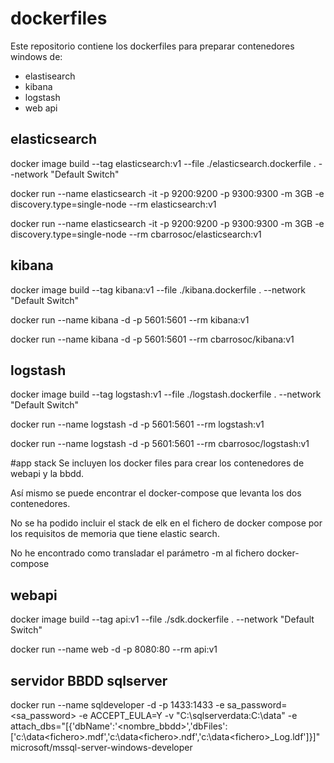 # dockerfiles
Este repositorio contiene los dockerfiles para preparar contenedores windows de:
- elastisearch
- kibana
- logstash
- web api

## elasticsearch
docker image build --tag elasticsearch:v1 --file ./elasticsearch.dockerfile . --network "Default Switch"

docker run --name elasticsearch -it -p 9200:9200 -p 9300:9300 -m 3GB -e discovery.type=single-node --rm elasticsearch:v1

docker run --name elasticsearch -it -p 9200:9200 -p 9300:9300 -m 3GB -e discovery.type=single-node --rm cbarrosoc/elasticsearch:v1

## kibana
docker image build --tag kibana:v1 --file ./kibana.dockerfile . --network "Default Switch"

docker run --name kibana -d -p 5601:5601 --rm kibana:v1

docker run --name kibana -d -p 5601:5601 --rm cbarrosoc/kibana:v1

## logstash
docker image build --tag logstash:v1 --file ./logstash.dockerfile . --network "Default Switch"

docker run --name logstash -d -p 5601:5601 --rm logstash:v1

docker run --name logstash -d -p 5601:5601 --rm cbarrosoc/logstash:v1

#app stack
Se incluyen los docker files para crear los contenedores de webapi y la bbdd.

Así mismo se puede encontrar el docker-compose que levanta los dos contenedores.

No se ha podido incluir el stack de elk en el fichero de docker compose por los requisitos de memoria que tiene elastic search. 

No he encontrado como transladar el parámetro -m al fichero docker-compose


## webapi
docker image build --tag api:v1 --file ./sdk.dockerfile . --network "Default Switch"

docker run --name web -d -p 8080:80 --rm api:v1

## servidor BBDD sqlserver
docker run --name sqldeveloper -d -p 1433:1433 -e sa_password=<sa_password> -e ACCEPT_EULA=Y -v "C:\sqlserverdata:C:\data" -e attach_dbs="[{'dbName':'<nombre_bbdd>','dbFiles':['c:\data\<fichero>.mdf','c:\data\<fichero>.ndf','c:\data\<fichero>_Log.ldf']}]" microsoft/mssql-server-windows-developer
